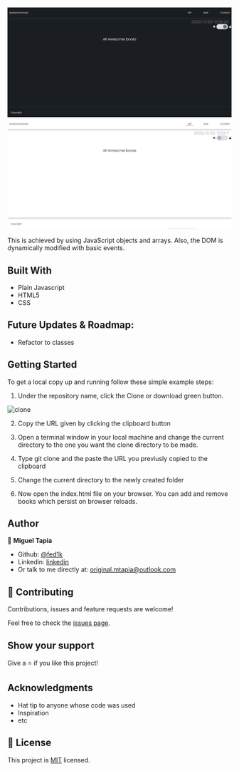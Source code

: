 ![screenshot](./night.png)
![screenshot](./day.png)

This is achieved by using JavaScript objects and arrays. Also, the DOM is dynamically modified with basic events. 


## Built With

- Plain Javascript
- HTML5
- CSS

## Future Updates & Roadmap:

- Refactor to classes



## Getting Started

To get a local copy up and running follow these simple example steps:

1. Under the repository name, click the Clone or download green button.

![clone](git@github.com:fed1k/Awesome-Books-ES6-.git)

2. Copy the URL given by clicking the clipboard button

3. Open a terminal window in your local machine and change the current directory to the one you
   want the clone directory to be made.

4. Type  git clone and the paste the URL you previusly copied to the clipboard

5. Change the current directory to the newly created folder

6. Now open the index.html file on your browser. You can add and remove books which persist on browser reloads.


## Author

👤 **Miguel Tapia**

- Github: [@fed1k](https://github.com/fed1k)
- Linkedin: [linkedin](https://www.linkedin.com/in/firdavs-allamurotov-12b60a226/)
- Or talk to me directly at: original.mtapia@outlook.com


## 🤝 Contributing

Contributions, issues and feature requests are welcome!

Feel free to check the [issues page](issues/).

## Show your support

Give a ⭐️ if you like this project!

## Acknowledgments

- Hat tip to anyone whose code was used
- Inspiration
- etc

## 📝 License

This project is [MIT](lic.url) licensed.
